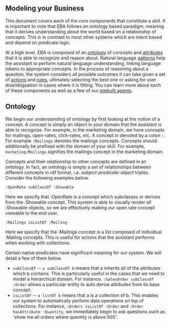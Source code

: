 ## Modeling your Business

This document covers each of the core components that constitute a skill. It is important to note that EBA follows an ontology based paradigm, meaning that it derives understanding about the world based on a relationship of concepts. This is in contrast to most other systems which are intent based and depend on predicate logic.

At a high level, EBA is composed of an [ontology](./Ontology.md) of concepts and [attributes](./Attributes.md) that it is able to recognize and reason about. Natural language [patterns](Patterns.md) help the assistant to perform natural language understanding, linking language tokens to appropriate concepts. In the process of reasoning about a question, the system considers all possible outcomes it can take given a set of [actions](./Actions.md) and [rules](./Rules.md), ultimately selecting the best one or asking for user disambiguation in cases where it is fitting. You can learn more about each of these components as well as a few of our [prebuilt agents](./PreBuilt).


## Ontology

We begin our understanding of ontology by first looking at the notion of a concept. A concept is simply an object in your domain that the assistant is able to recognize. For example, in the marketing domain, we have concepts for mailings, open-rates, click-rates, etc. A concept in denoted by a colon `:`. For example `:Mailings` denotes the mailings concepts. Concepts should additionally be prefixed with the domain of your skill. For example, `marketing:Mailings` signifies the mailings concept in the marketing domain. 

Concepts and their relationship to other concepts are defined in an ontology. In fact, an ontology is simply a set of relationships between different concepts in rdf format, i.e. *subject-predicate-object* triples. Consider the following examples below. 

```
:OpenRate subClassOf :Showable
```

Here we specify that :OpenRate is a concept which subclasses or derives from the :Showable concept. This system is able to visually render all :Showable objects, so we are effectively making our open rate concept viewable to the end user.


```
:Mailings isListOf :Mailing
```

Here we specify that the :Mailings concept is a list composed of individual :Mailing concepts. This is useful for actions that the assistant performs when working with collections.

Certain native predicates have significant meaning for our system. We will detail a few of them below.
- `subClassOf`  -- `a subClassOf b` means that a inherits all of the attributes which b contains. This is particularly useful in the cases that we need to model a hierarchical domain. For instance, `:SalesOrder subClassOf :Order` allows a particular entity to auto derive attributes from its base concept.
- `isListOf`    -- `a listOf b` means that a is a collection of b. This enables our system to automatically perform data operations on top of collections. For instance, `:Orders isListOf :Order` and `:Order hasAttribute :Quantity`, we immediately begin to ask questions such as 'show me all orders where quantity is above 500'. 
